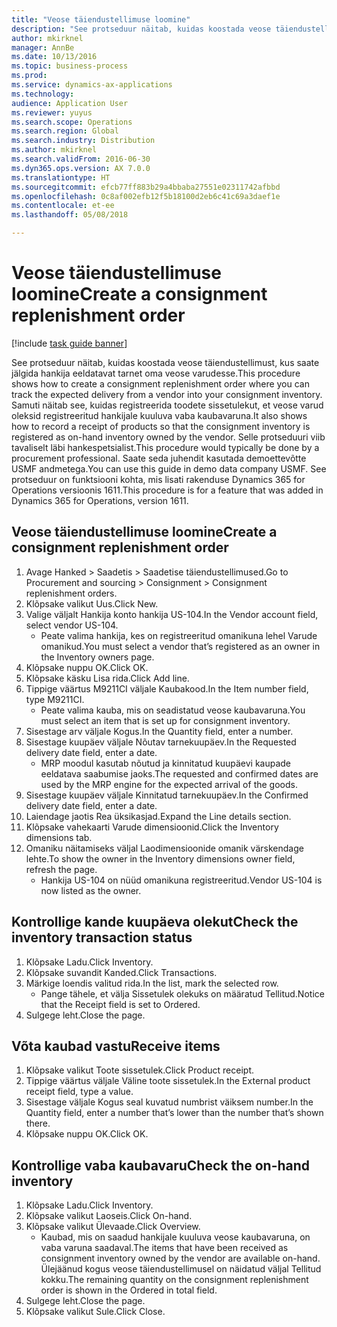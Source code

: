 ```yaml
---
title: "Veose täiendustellimuse loomine"
description: "See protseduur näitab, kuidas koostada veose täiendustellimust, kus saate jälgida hankija eeldatavat tarnet oma veose varudesse."
author: mkirknel
manager: AnnBe
ms.date: 10/13/2016
ms.topic: business-process
ms.prod: 
ms.service: dynamics-ax-applications
ms.technology: 
audience: Application User
ms.reviewer: yuyus
ms.search.scope: Operations
ms.search.region: Global
ms.search.industry: Distribution
ms.author: mkirknel
ms.search.validFrom: 2016-06-30
ms.dyn365.ops.version: AX 7.0.0
ms.translationtype: HT
ms.sourcegitcommit: efcb77ff883b29a4bbaba27551e02311742afbbd
ms.openlocfilehash: 0c8af002efb12f5b18100d2eb6c41c69a3daef1e
ms.contentlocale: et-ee
ms.lasthandoff: 05/08/2018

---
```

# <a name="create-a-consignment-replenishment-order"></a><span data-ttu-id="43f5b-103">Veose täiendustellimuse loomine</span><span class="sxs-lookup"><span data-stu-id="43f5b-103">Create a consignment replenishment order</span></span>

[!include [task guide banner](../../includes/task-guide-banner.md)]

<span data-ttu-id="43f5b-104">See protseduur näitab, kuidas koostada veose täiendustellimust, kus saate jälgida hankija eeldatavat tarnet oma veose varudesse.</span><span class="sxs-lookup"><span data-stu-id="43f5b-104">This procedure shows how to create a consignment replenishment order where you can track the expected delivery from a vendor into your consignment inventory.</span></span> <span data-ttu-id="43f5b-105">Samuti näitab see, kuidas registreerida toodete sissetulekut, et veose varud oleksid registreeritud hankijale kuuluva vaba kaubavaruna.</span><span class="sxs-lookup"><span data-stu-id="43f5b-105">It also shows how to record a receipt of products so that the consignment inventory is registered as on-hand inventory owned by the vendor.</span></span> <span data-ttu-id="43f5b-106">Selle protseduuri viib tavaliselt läbi hankespetsialist.</span><span class="sxs-lookup"><span data-stu-id="43f5b-106">This procedure would typically be done by a procurement professional.</span></span> <span data-ttu-id="43f5b-107">Saate seda juhendit kasutada demoettevõtte USMF andmetega.</span><span class="sxs-lookup"><span data-stu-id="43f5b-107">You can use this guide in demo data company USMF.</span></span> <span data-ttu-id="43f5b-108">See protseduur on funktsiooni kohta, mis lisati rakenduse Dynamics 365 for Operations versioonis 1611.</span><span class="sxs-lookup"><span data-stu-id="43f5b-108">This procedure is for a feature that was added in Dynamics 365 for Operations, version 1611.</span></span>




## <a name="create-a-consignment-replenishment-order"></a><span data-ttu-id="43f5b-109">Veose täiendustellimuse loomine</span><span class="sxs-lookup"><span data-stu-id="43f5b-109">Create a consignment replenishment order</span></span>
1. <span data-ttu-id="43f5b-110">Avage Hanked > Saadetis > Saadetise täiendustellimused.</span><span class="sxs-lookup"><span data-stu-id="43f5b-110">Go to Procurement and sourcing > Consignment > Consignment replenishment orders.</span></span>
2. <span data-ttu-id="43f5b-111">Klõpsake valikut Uus.</span><span class="sxs-lookup"><span data-stu-id="43f5b-111">Click New.</span></span>
3. <span data-ttu-id="43f5b-112">Valige väljalt Hankija konto hankija US-104.</span><span class="sxs-lookup"><span data-stu-id="43f5b-112">In the Vendor account field, select vendor US-104.</span></span>
    * <span data-ttu-id="43f5b-113">Peate valima hankija, kes on registreeritud omanikuna lehel Varude omanikud.</span><span class="sxs-lookup"><span data-stu-id="43f5b-113">You must select a vendor that’s registered as an owner in the Inventory owners page.</span></span>  
4. <span data-ttu-id="43f5b-114">Klõpsake nuppu OK.</span><span class="sxs-lookup"><span data-stu-id="43f5b-114">Click OK.</span></span>
5. <span data-ttu-id="43f5b-115">Klõpsake käsku Lisa rida.</span><span class="sxs-lookup"><span data-stu-id="43f5b-115">Click Add line.</span></span>
6. <span data-ttu-id="43f5b-116">Tippige väärtus M9211CI väljale Kaubakood.</span><span class="sxs-lookup"><span data-stu-id="43f5b-116">In the Item number field, type M9211CI.</span></span>
    * <span data-ttu-id="43f5b-117">Peate valima kauba, mis on seadistatud veose kaubavaruna.</span><span class="sxs-lookup"><span data-stu-id="43f5b-117">You must select an item that is set up for consignment inventory.</span></span>  
7. <span data-ttu-id="43f5b-118">Sisestage arv väljale Kogus.</span><span class="sxs-lookup"><span data-stu-id="43f5b-118">In the Quantity field, enter a number.</span></span>
8. <span data-ttu-id="43f5b-119">Sisestage kuupäev väljale Nõutav tarnekuupäev.</span><span class="sxs-lookup"><span data-stu-id="43f5b-119">In the Requested delivery date field, enter a date.</span></span>
    * <span data-ttu-id="43f5b-120">MRP moodul kasutab nõutud ja kinnitatud kuupäevi kaupade eeldatava saabumise jaoks.</span><span class="sxs-lookup"><span data-stu-id="43f5b-120">The requested and confirmed dates are used by the MRP engine for the expected arrival of the goods.</span></span>  
9. <span data-ttu-id="43f5b-121">Sisestage kuupäev väljale Kinnitatud tarnekuupäev.</span><span class="sxs-lookup"><span data-stu-id="43f5b-121">In the Confirmed delivery date field, enter a date.</span></span>
10. <span data-ttu-id="43f5b-122">Laiendage jaotis Rea üksikasjad.</span><span class="sxs-lookup"><span data-stu-id="43f5b-122">Expand the Line details section.</span></span>
11. <span data-ttu-id="43f5b-123">Klõpsake vahekaarti Varude dimensioonid.</span><span class="sxs-lookup"><span data-stu-id="43f5b-123">Click the Inventory dimensions tab.</span></span>
12. <span data-ttu-id="43f5b-124">Omaniku näitamiseks väljal Laodimensioonide omanik värskendage lehte.</span><span class="sxs-lookup"><span data-stu-id="43f5b-124">To show the owner in the Inventory dimensions owner field, refresh the page.</span></span>
    * <span data-ttu-id="43f5b-125">Hankija US-104 on nüüd omanikuna registreeritud.</span><span class="sxs-lookup"><span data-stu-id="43f5b-125">Vendor US-104 is now listed as the owner.</span></span>  

## <a name="check-the-inventory-transaction-status"></a><span data-ttu-id="43f5b-126">Kontrollige kande kuupäeva olekut</span><span class="sxs-lookup"><span data-stu-id="43f5b-126">Check the inventory transaction status</span></span>
1. <span data-ttu-id="43f5b-127">Klõpsake Ladu.</span><span class="sxs-lookup"><span data-stu-id="43f5b-127">Click Inventory.</span></span>
2. <span data-ttu-id="43f5b-128">Klõpsake suvandit Kanded.</span><span class="sxs-lookup"><span data-stu-id="43f5b-128">Click Transactions.</span></span>
3. <span data-ttu-id="43f5b-129">Märkige loendis valitud rida.</span><span class="sxs-lookup"><span data-stu-id="43f5b-129">In the list, mark the selected row.</span></span>
    * <span data-ttu-id="43f5b-130">Pange tähele, et välja Sissetulek olekuks on määratud Tellitud.</span><span class="sxs-lookup"><span data-stu-id="43f5b-130">Notice that the Receipt field is set to Ordered.</span></span>  
4. <span data-ttu-id="43f5b-131">Sulgege leht.</span><span class="sxs-lookup"><span data-stu-id="43f5b-131">Close the page.</span></span>

## <a name="receive-items"></a><span data-ttu-id="43f5b-132">Võta kaubad vastu</span><span class="sxs-lookup"><span data-stu-id="43f5b-132">Receive items</span></span>
1. <span data-ttu-id="43f5b-133">Klõpsake valikut Toote sissetulek.</span><span class="sxs-lookup"><span data-stu-id="43f5b-133">Click Product receipt.</span></span>
2. <span data-ttu-id="43f5b-134">Tippige väärtus väljale Väline toote sissetulek.</span><span class="sxs-lookup"><span data-stu-id="43f5b-134">In the External product receipt field, type a value.</span></span>
3. <span data-ttu-id="43f5b-135">Sisestage väljale Kogus seal kuvatud numbrist väiksem number.</span><span class="sxs-lookup"><span data-stu-id="43f5b-135">In the Quantity field, enter a number that’s lower than the number that’s shown there.</span></span>
4. <span data-ttu-id="43f5b-136">Klõpsake nuppu OK.</span><span class="sxs-lookup"><span data-stu-id="43f5b-136">Click OK.</span></span>

## <a name="check-the-on-hand-inventory"></a><span data-ttu-id="43f5b-137">Kontrollige vaba kaubavaru</span><span class="sxs-lookup"><span data-stu-id="43f5b-137">Check the on-hand inventory</span></span>
1. <span data-ttu-id="43f5b-138">Klõpsake Ladu.</span><span class="sxs-lookup"><span data-stu-id="43f5b-138">Click Inventory.</span></span>
2. <span data-ttu-id="43f5b-139">Klõpsake valikut Laoseis.</span><span class="sxs-lookup"><span data-stu-id="43f5b-139">Click On-hand.</span></span>
3. <span data-ttu-id="43f5b-140">Klõpsake valikut Ülevaade.</span><span class="sxs-lookup"><span data-stu-id="43f5b-140">Click Overview.</span></span>
    * <span data-ttu-id="43f5b-141">Kaubad, mis on saadud hankijale kuuluva veose kaubavaruna, on vaba varuna saadaval.</span><span class="sxs-lookup"><span data-stu-id="43f5b-141">The items that have been received as consignment inventory owned by the vendor are available on-hand.</span></span> <span data-ttu-id="43f5b-142">Ülejäänud kogus veose täiendustellimusel on näidatud väljal Tellitud kokku.</span><span class="sxs-lookup"><span data-stu-id="43f5b-142">The remaining quantity on the consignment replenishment order is shown in the Ordered in total field.</span></span>  
4. <span data-ttu-id="43f5b-143">Sulgege leht.</span><span class="sxs-lookup"><span data-stu-id="43f5b-143">Close the page.</span></span>
5. <span data-ttu-id="43f5b-144">Klõpsake valikut Sule.</span><span class="sxs-lookup"><span data-stu-id="43f5b-144">Click Close.</span></span>

